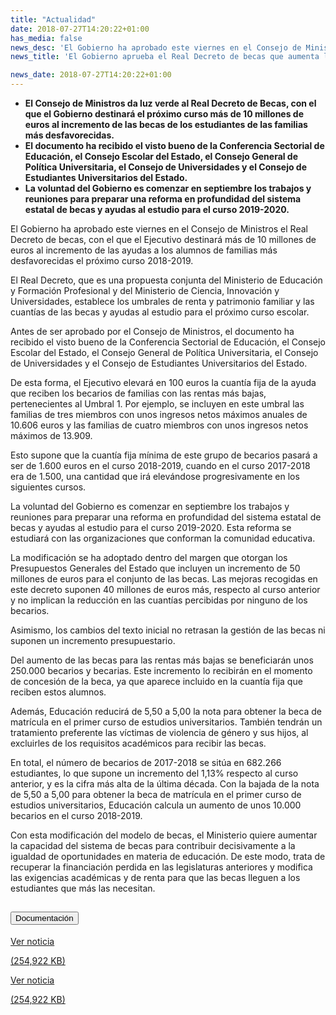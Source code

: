 ```yaml
---
title: "Actualidad"
date: 2018-07-27T14:20:22+01:00
has_media: false
news_desc: 'El Gobierno ha aprobado este viernes en el Consejo de Ministros el Real Decreto de becas, con el que el Ejecutivo destinará más de 10 millones de euros al incremento de las ayudas a los alumnos de familias más desfavorecidas el próximo curso 2018-2019.<b>Este contenido incluye:</b> <i class="fal fa-file-</a><i class="fas fa-external-link-alt"></i> </a><i class="fas fa-external-link-alt"></i>_icon"></i>'
news_title: 'El Gobierno aprueba el Real Decreto de becas que aumenta las ayudas a las familias de menor renta'

news_date: 2018-07-27T14:20:22+01:00
---
```

<ul>
<li><b>El Consejo de Ministros da luz verde al Real Decreto de Becas, con el que el Gobierno destinar&aacute; el pr&oacute;ximo curso m&aacute;s de 10 millones de euros al incremento de las becas de los estudiantes de las familias m&aacute;s desfavorecidas.</b></li>
<li><b>El documento ha recibido el visto bueno de la Conferencia Sectorial de Educaci&oacute;n, el Consejo Escolar del Estado, el Consejo General de Pol&iacute;tica Universitaria, el Consejo de Universidades y el Consejo de Estudiantes Universitarios del Estado.</b></li>
<li><b>La voluntad del Gobierno es comenzar en septiembre los trabajos y reuniones para preparar una reforma en profundidad del sistema estatal de becas y ayudas al estudio para el curso 2019-2020.</b></li>
</ul>
<p>El Gobierno ha aprobado este viernes en el Consejo de Ministros el Real Decreto de becas, con el que el Ejecutivo destinar&aacute; m&aacute;s de 10 millones de euros al incremento de las ayudas a los alumnos de familias m&aacute;s desfavorecidas el pr&oacute;ximo curso 2018-2019.</p>
<p>El Real Decreto, que es una propuesta conjunta del Ministerio de Educaci&oacute;n y Formaci&oacute;n Profesional y del Ministerio de Ciencia, Innovaci&oacute;n y Universidades, establece los umbrales de renta y patrimonio familiar y las cuant&iacute;as de las becas y ayudas al estudio para el pr&oacute;ximo curso escolar.</p>
<p>Antes de ser aprobado por el Consejo de Ministros, el documento ha recibido el visto bueno de la Conferencia Sectorial de Educaci&oacute;n, el Consejo Escolar del Estado, el Consejo General de Pol&iacute;tica Universitaria, el Consejo de Universidades y el Consejo de Estudiantes Universitarios del Estado.</p>
<p>De esta forma, el Ejecutivo elevar&aacute; en 100 euros la cuant&iacute;a fija de la ayuda que reciben los becarios de familias con las rentas m&aacute;s bajas, pertenecientes al Umbral 1. Por ejemplo, se incluyen en este umbral las familias de tres miembros con unos ingresos netos m&aacute;ximos anuales de 10.606 euros y las familias de cuatro miembros con unos ingresos netos m&aacute;ximos de 13.909.</p>
<p>Esto supone que la cuant&iacute;a fija m&iacute;nima de este grupo de becarios pasar&aacute; a ser de 1.600 euros en el curso 2018-2019, cuando en el curso 2017-2018 era de 1.500, una cantidad que ir&aacute; elev&aacute;ndose progresivamente en los siguientes cursos.</p>
<p>La voluntad del Gobierno es comenzar en septiembre los trabajos y reuniones para preparar una reforma en profundidad del sistema estatal de becas y ayudas al estudio para el curso 2019-2020. Esta reforma se estudiar&aacute; con las organizaciones que conforman la comunidad educativa.</p>
<p>La modificaci&oacute;n se ha adoptado dentro del margen que otorgan los Presupuestos Generales del Estado que incluyen un incremento de 50 millones de euros para el conjunto de las becas. Las mejoras recogidas en este decreto suponen 40 millones de euros m&aacute;s, respecto al curso anterior y no implican la reducci&oacute;n en las cuant&iacute;as percibidas por ninguno de los becarios.</p>
<p>Asimismo, los cambios del texto inicial no retrasan la gesti&oacute;n de las becas ni suponen un incremento presupuestario.</p>
<p>Del aumento de las becas para las rentas m&aacute;s bajas se beneficiar&aacute;n unos 250.000 becarios y becarias. Este incremento lo recibir&aacute;n en el momento de concesi&oacute;n de la beca, ya que aparece incluido en la cuant&iacute;a fija que reciben estos alumnos.</p>
<p>Adem&aacute;s, Educaci&oacute;n reducir&aacute; de 5,50 a 5,00 la nota para obtener la beca de matr&iacute;cula en el primer curso de estudios universitarios. Tambi&eacute;n tendr&aacute;n un tratamiento preferente las v&iacute;ctimas de violencia de g&eacute;nero y sus hijos, al excluirles de los requisitos acad&eacute;micos para recibir las becas.</p>
<p>En total, el n&uacute;mero de becarios de 2017-2018 se sit&uacute;a en 682.266 estudiantes, lo que supone un incremento del 1,13% respecto al curso anterior, y es la cifra m&aacute;s alta de la &uacute;ltima d&eacute;cada. Con la bajada de la nota de 5,50 a 5,00 para obtener la beca de matr&iacute;cula en el primer curso de estudios universitarios, Educaci&oacute;n calcula un aumento de unos 10.000 becarios en el curso 2018-2019.</p>
<p>Con esta modificaci&oacute;n del modelo de becas, el Ministerio quiere aumentar la capacidad del sistema de becas para contribuir decisivamente a la igualdad de oportunidades en materia de educaci&oacute;n. De este modo, trata de recuperar la financiaci&oacute;n perdida en las legislaturas anteriores y modifica las exigencias acad&eacute;micas y de renta para que las becas lleguen a los estudiantes que m&aacute;s las necesitan.</p>
<section>
    <article>
        <div class="container">
            <div class="row my-45 justify-content-md-center">
                <div class="col-md-10 content_collapse">
                    <div class="accordion accordion_alt" id="accordeonAlt">
                        <div class="accordion-item">
                            <h2 class="accordion-header" id="accordionAltHeading2">
                                <button class="accordion-button expanded" type="button" data-bs-toggle="collapse" data-bs-target="#accordionAlt2" aria-expanded="false" aria-controls="accordionAlt2">
                                    <span class="icon"><i class="fas fa-file-pdf"></i></span>Documentación
                                </button>
                            </h2>
                            <div id="accordionAlt2" class="accordion-collapse collapse show" aria-labelledby="accordionAltHeading2">
                                <div class="accordion-body">
                                    <div id="section_link">
                                        <div class="container-fluid sp">
                                            <div class="row w-100">
                                                <div class="col-lg-12 cards_download_cnt">
                                                    <div class="row jcc_mobile">
                                                        <div class="download_card">
                                                            <a class="card flex-column" href="{{<siteurl>}}documentos/PDF/news/180727_NP_Becas.pdf" target="_blank">
                                                                <div class="card-header">
                                                                    <i class="fal fa-download"></i>
                                                                </div>
                                                                <div class="card-body">
                                                                    <p class="text_body">Ver noticia</p>
                                                                    <p class="text_file">
                                                                        <i class="fal fa-file-pdf pdf_icon"></i> (254,922 KB)
                                                                    </p>
                                                                </div>
                                                            </a>
                                                        </div>
                                                    </div>
                                                </div>
                                                <!-- MOBILE VERSION WITH SLIDER -->
                                                <div class="col-12" id="section_box_download_card_slider">
                                                    <div class="swiper" id="slider_download_archive">
                                                        <div class="swiper-wrapper">
                                                        <div class="swiper-slide">
                                                            <div class="download_card">
                                                                <a class="card" href="{{<siteurl>}}documentos/PDF/news/180727_NP_Becas.pdf" target="_blank">
                                                                    <div class="card-header">
                                                                        <i class="fal fa-download"></i>
                                                                    </div>
                                                                    <div class="card-body">
                                                                        <p class="text_body">Ver noticia</p>
                                                                        <p class="text_file">
                                                                            <i class="fal fa-file-pdf pdf_icon"></i>(254,922 KB)
                                                                        </p>
                                                                    </div>
                                                                </a>
                                                            </div>
                                                        </div>
                                                        </div>
                                                        <div class="swiper-pagination"></div>
                                                    </div>
                                                </div>
                                            </div>
                                        </div>
                                    </div>
                                </div>
                            </div>
                        </div>
                    </div>
                </div>
            </div>
        </div>
    </article> 
</section>